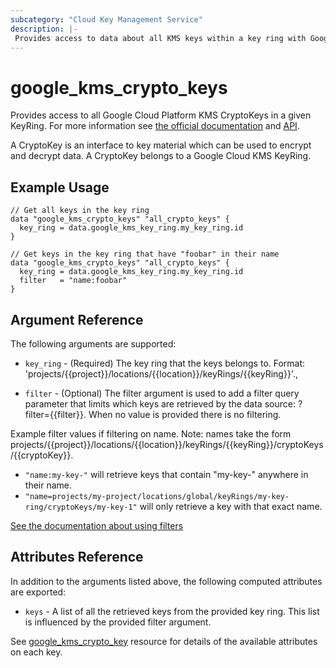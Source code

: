```yaml
---
subcategory: "Cloud Key Management Service"
description: |-
 Provides access to data about all KMS keys within a key ring with Google Cloud KMS.
---
```


# google_kms_crypto_keys

Provides access to all Google Cloud Platform KMS CryptoKeys in a given KeyRing. For more information see
[the official documentation](https://cloud.google.com/kms/docs/object-hierarchy#key)
and
[API](https://cloud.google.com/kms/docs/reference/rest/v1/projects.locations.keyRings.cryptoKeys).

A CryptoKey is an interface to key material which can be used to encrypt and decrypt data. A CryptoKey belongs to a
Google Cloud KMS KeyRing.

## Example Usage

```hcl
// Get all keys in the key ring
data "google_kms_crypto_keys" "all_crypto_keys" {
  key_ring = data.google_kms_key_ring.my_key_ring.id
}

// Get keys in the key ring that have "foobar" in their name
data "google_kms_crypto_keys" "all_crypto_keys" {
  key_ring = data.google_kms_key_ring.my_key_ring.id
  filter   = "name:foobar"
}
```

## Argument Reference

The following arguments are supported:

* `key_ring` - (Required) The key ring that the keys belongs to. Format: 'projects/{{project}}/locations/{{location}}/keyRings/{{keyRing}}'.,

* `filter` - (Optional) The filter argument is used to add a filter query parameter that limits which keys are retrieved by the data source: ?filter={{filter}}. When no value is provided there is no filtering.

Example filter values if filtering on name. Note: names take the form projects/{{project}}/locations/{{location}}/keyRings/{{keyRing}}/cryptoKeys/{{cryptoKey}}.

* `"name:my-key-"` will retrieve keys that contain "my-key-" anywhere in their name.
* `"name=projects/my-project/locations/global/keyRings/my-key-ring/cryptoKeys/my-key-1"` will only retrieve a key with that exact name.

[See the documentation about using filters](https://cloud.google.com/kms/docs/sorting-and-filtering)



## Attributes Reference

In addition to the arguments listed above, the following computed attributes are exported:

* `keys` - A list of all the retrieved keys from the provided key ring. This list is influenced by the provided filter argument.

See [google_kms_crypto_key](https://registry.terraform.io/providers/hashicorp/google/latest/docs/resources/kms_crypto_key) resource for details of the available attributes on each key.

